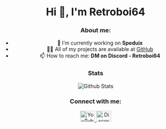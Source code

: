 <h1 align="center">Hi 👋, I'm Retroboi64</h1>
<h3 align="center">About me:</h3>

<ul align="center">
  <li>🔭 I’m currently working on <strong>Speduix</strong></li>
  <li>👨‍💻 All of my projects are available at <a href="https://github.com/retroboi64">GitHub</a></li>
  <li>📫 How to reach me: <strong>DM on Discord - Retroboi64</strong></li>
</ul>

<h3 align="center">Stats</h1>

<p align="center">
  <img src="https://github-readme-stats.vercel.app/api/top-langs/?username=retroboi64&theme=gruvbox&show_icons=true&hide_border=true&layout=compact" alt="Github Stats">
</p>

<h3 align="center">Connect with me:</h3>
<p align="center">
  <a href="https://www.youtube.com/retroboi64" target="blank">
    <img src="https://raw.githubusercontent.com/rahuldkjain/github-profile-readme-generator/master/src/images/icons/Social/youtube.svg" alt="YouTube" height="30" width="40" />
  </a>
  <a href="https://discord.gg/uQSdb3nHCd" target="blank">
    <img src="https://raw.githubusercontent.com/rahuldkjain/github-profile-readme-generator/master/src/images/icons/Social/discord.svg" alt="Discord" height="30" width="40" />
  </a>
</p>
